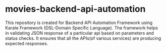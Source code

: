# movies-backend-api-automation
This repository is created for Backend API Automation Framework using Karate Framework (DSL-Domain Specific Language). The framework helps in validating JSON response of a particular api based on parameters and status checks. It ensures that all the APIs(of various services) are producing expected responses.

